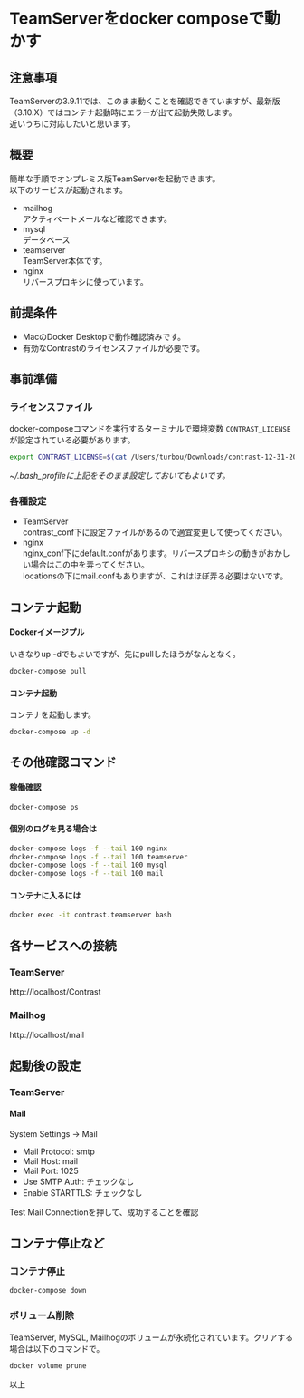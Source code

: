# TeamServerをdocker composeで動かす

## 注意事項
TeamServerの3.9.11では、このまま動くことを確認できていますが、最新版（3.10.X）ではコンテナ起動時にエラーが出て起動失敗します。  
近いうちに対応したいと思います。

## 概要
簡単な手順でオンプレミス版TeamServerを起動できます。  
以下のサービスが起動されます。  
- mailhog  
アクティベートメールなど確認できます。
- mysql  
データベース
- teamserver  
TeamServer本体です。
- nginx  
リバースプロキシに使っています。

## 前提条件
- MacのDocker Desktopで動作確認済みです。
- 有効なContrastのライセンスファイルが必要です。

## 事前準備
### ライセンスファイル
docker-composeコマンドを実行するターミナルで環境変数 ```CONTRAST_LICENSE``` が設定されている必要があります。
```bash
export CONTRAST_LICENSE=$(cat /Users/turbou/Downloads/contrast-12-31-2023.lic)
```
*~/.bash_profileに上記をそのまま設定しておいてもよいです。*

### 各種設定
- TeamServer  
contrast_conf下に設定ファイルがあるので適宜変更して使ってください。
- nginx  
nginx_conf下にdefault.confがあります。リバースプロキシの動きがおかしい場合はこの中を弄ってください。  
locationsの下にmail.confもありますが、これはほぼ弄る必要はないです。

## コンテナ起動
#### Dockerイメージプル
いきなりup -dでもよいですが、先にpullしたほうがなんとなく。
```bash
docker-compose pull
```
#### コンテナ起動
コンテナを起動します。
```bash
docker-compose up -d
```
## その他確認コマンド
#### 稼働確認
```bash
docker-compose ps
```
#### 個別のログを見る場合は
```bash
docker-compose logs -f --tail 100 nginx
docker-compose logs -f --tail 100 teamserver
docker-compose logs -f --tail 100 mysql
docker-compose logs -f --tail 100 mail
```
#### コンテナに入るには
```bash
docker exec -it contrast.teamserver bash
```

## 各サービスへの接続
### TeamServer
http://localhost/Contrast
### Mailhog
http://localhost/mail

## 起動後の設定
### TeamServer
#### Mail
System Settings -> Mail
- Mail Protocol: smtp
- Mail Host: mail
- Mail Port: 1025
- Use SMTP Auth: チェックなし
- Enable STARTTLS: チェックなし

Test Mail Connectionを押して、成功することを確認

## コンテナ停止など
### コンテナ停止
```bash
docker-compose down
```
### ボリューム削除
TeamServer, MySQL, Mailhogのボリュームが永続化されています。クリアする場合は以下のコマンドで。
```bash
docker volume prune
```

以上
